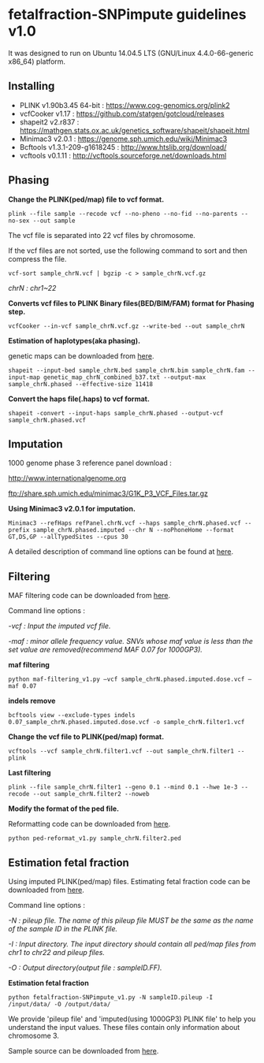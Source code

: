 fetalfraction-SNPimpute guidelines v1.0
=
It was designed to run on Ubuntu 14.04.5 LTS (GNU/Linux 4.4.0-66-generic x86_64) platform.

Installing
-
* PLINK v1.90b3.45 64-bit : https://www.cog-genomics.org/plink2
* vcfCooker v1.17 : https://github.com/statgen/gotcloud/releases
* shapeit2 v2.r837 : https://mathgen.stats.ox.ac.uk/genetics_software/shapeit/shapeit.html
* Minimac3 v2.0.1 : https://genome.sph.umich.edu/wiki/Minimac3
* Bcftools v1.3.1-209-g1618245 : http://www.htslib.org/download/
* vcftools v0.1.11 : http://vcftools.sourceforge.net/downloads.html

Phasing
-
**Change the PLINK(ped/map) file to vcf format.**
	
	plink --file sample --recode vcf --no-pheno --no-fid --no-parents --no-sex --out sample
The vcf file is separated into 22 vcf files by chromosome.

If the vcf files are not sorted, use the following command to sort and then compress the file.

	vcf-sort sample_chrN.vcf | bgzip -c > sample_chrN.vcf.gz
*chrN : chr1~22*

**Converts vcf files to PLINK Binary files(BED/BIM/FAM) format for Phasing step.**


	vcfCooker --in-vcf sample_chrN.vcf.gz --write-bed --out sample_chrN
**Estimation of haplotypes(aka phasing).**

genetic maps can be downloaded from [here](https://mathgen.stats.ox.ac.uk/genetics_software/shapeit/shapeit.html#gmap).

	shapeit --input-bed sample_chrN.bed sample_chrN.bim sample_chrN.fam --input-map genetic_map_chrN_combined_b37.txt --output-max sample_chrN.phased --effective-size 11418

**Convert the haps file(.haps) to vcf format.**


	shapeit -convert --input-haps sample_chrN.phased --output-vcf sample_chrN.phased.vcf

Imputation
-
1000 genome phase 3 reference panel download : 

http://www.internationalgenome.org

ftp://share.sph.umich.edu/minimac3/G1K_P3_VCF_Files.tar.gz

**Using Minimac3 v2.0.1 for imputation.**


	Minimac3 --refHaps refPanel.chrN.vcf --haps sample_chrN.phased.vcf --prefix sample_chrN.phased.imputed --chr N --noPhoneHome --format GT,DS,GP --allTypedSites --cpus 30
A detailed description of command line options can be found at [here](https://genome.sph.umich.edu/wiki/Minimac3_-_Full_List_of_Options).

Filtering
-
MAF filtering code can be downloaded from [here](https://github.com/KMJ403/fetalfraction-SNPimpute).

Command line options :

*-vcf : Input the imputed vcf file.*

*-maf : minor allele frequency value. SNVs whose maf value is less than the set value are removed(recommend MAF 0.07 for 1000GP3).*

**maf filtering**


	python maf-filtering_v1.py –vcf sample_chrN.phased.imputed.dose.vcf –maf 0.07
**indels remove**


	bcftools view --exclude-types indels 0.07_sample_chrN.phased.imputed.dose.vcf -o sample_chrN.filter1.vcf
**Change the vcf file to PLINK(ped/map) format.**


	vcftools --vcf sample_chrN.filter1.vcf --out sample_chrN.filter1 --plink
**Last filtering**


	plink --file sample_chrN.filter1 --geno 0.1 --mind 0.1 --hwe 1e-3 --recode --out sample_chrN.filter2 --noweb
**Modify the format of the ped file.**

Reformatting code can be downloaded from [here](https://github.com/KMJ403/fetalfraction-SNPimpute).

	python ped-reformat_v1.py sample_chrN.filter2.ped
Estimation fetal fraction
-
Using imputed PLINK(ped/map) files. Estimating fetal fraction code can be downloaded from [here](https://github.com/KMJ403/fetalfraction-SNPimpute).

Command line options :

*-N : pileup file. The name of this pileup file MUST be the same as the name of the sample ID in the PLINK file.*

*-I : Input directory. The input directory should contain all ped/map files from chr1 to chr22 and pileup files.*

*-O : Output directory(output file : sampleID.FF).*

**Estimation fetal fraction**


	python fetalfraction-SNPimpute_v1.py -N sampleID.pileup -I /input/data/ -O /output/data/
We provide 'pileup file' and 'imputed(using 1000GP3) PLINK file' to help you understand the input values. These files contain only information about chromosome 3. 

Sample source can be downloaded from [here](https://github.com/KMJ403/fetalfraction-SNPimpute).
